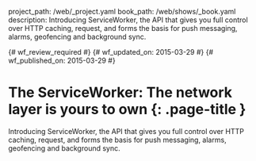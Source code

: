 project_path: /web/_project.yaml
book_path: /web/shows/_book.yaml
description: Introducing ServiceWorker, the API that gives you full control over HTTP caching, request, and forms the basis for push messaging, alarms, geofencing and background sync.

{# wf_review_required #}
{# wf_updated_on: 2015-03-29 #}
{# wf_published_on: 2015-03-29 #}

# The ServiceWorker: The network layer is yours to own {: .page-title }

Introducing ServiceWorker, the API that gives you full control over HTTP caching, request, and forms the basis for push messaging, alarms, geofencing and background sync.
